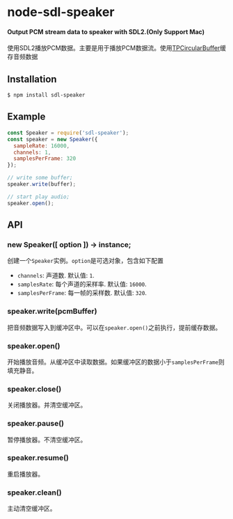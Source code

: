 node-sdl-speaker
======
#### Output PCM stream data to speaker with SDL2.(Only Support Mac)

使用SDL2播放PCM数据。主要是用于播放PCM数据流。使用[TPCircularBuffer](https://github.com/michaeltyson/TPCircularBuffer)缓存音频数据

Installation
---

```bash
$ npm install sdl-speaker
```

Example
---

```javascript
const Speaker = require('sdl-speaker');
const speaker = new Speaker({
  sampleRate: 16000,
  channels: 1,
  samplesPerFrame: 320
});

// write some buffer;
speaker.write(buffer);

// start play audio;
speaker.open();

```

API
---

### new Speaker([ option ]) -> instance;

创建一个`Speaker`实例。`option`是可选对象，包含如下配置

- `channels`: 声道数. 默认值: `1`.
- `samplesRate`: 每个声道的采样率. 默认值: `16000`.
- `samplesPerFrame`: 每一帧的采样数. 默认值: `320`.

### speaker.write(pcmBuffer)

把音频数据写入到缓冲区中。可以在`speaker.open()`之前执行，提前缓存数据。

### speaker.open()

开始播放音频。从缓冲区中读取数据。如果缓冲区的数据小于`samplesPerFrame`则填充静音。

### speaker.close()

关闭播放器。并清空缓冲区。

### speaker.pause()

暂停播放器。不清空缓冲区。

### speaker.resume()

重启播放器。

### speaker.clean()

主动清空缓冲区。

